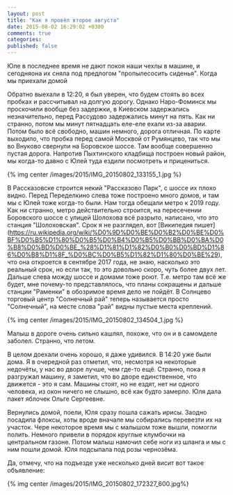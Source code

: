 ```yaml
---
layout: post
title: "Как я провёл второе августа"
date: 2015-08-02 16:29:02 +0300
comments: true
categories: 
published: false
---
```

Юле в последнее время не дают покоя наши чехлы в машине, и сегодняона их сняла под предлогом "пропылесосить сиденья". Когда мы приехали домой 

Обратно выехали в 12:20, я был уверен, что будем стоять во всех пробках и рассчитывал на долгую дорогу. Однако Наро-Фоминск мы проскочили вообще без задержки, в Киевском задержались незначительно, перед Рассудово задержались минут на пять. Как ни странно, потом мы минут пятнадцать еле-еле ехали из-за аварии. Потом было всё свободно, машин немного, дорога отличная. По карте выходило, что пробка перед самой Москвой от Румянцево, так что мы во Внуково свернули на Боровское шоссе. Там вообще совершенно пустая дорога. Напротив Пыхтинского кладбища построен новый район, мы когда-то давно с Юлей туда ездили посмотреть и прицениться. 

{% img center /images/2015/IMG_20150802_133155_1.jpg %}

В Рассказовске строится некий "Рассказово Парк", с шоссе их плохо видно. Перед Переделкино слева тоже построено много домов, и там мы с Юлей тоже когда-то были. Нам тогда обещали метро к 2019 году. Как ни странно, метро действительно строится, на пересечении Боровского шоссе с улицей Шолохова всё разрыто, написано, что это станция "Шолоховская". Срок я не разглядел, вот [Википедия пишет] (https://ru.wikipedia.org/wiki/%D0%9D%D0%BE%D0%B2%D0%BE%D0%BF%D0%B5%D1%80%D0%B5%D0%B4%D0%B5%D0%BB%D0%BA%D0%B8%D0%BD%D0%BE_%28%D1%81%D1%82%D0%B0%D0%BD%D1%86%D0%B8%D1%8F_%D0%BC%D0%B5%D1%82%D1%80%D0%BE%29), что она откроется в сентябре 2017 года, не знаю, насколько это реальный срок, но если так, то это довольно скоро, чуть более двух лет. Дальше слева можду шоссе и домами тоже роют. Т.е. метро там всё же будет, мне почему-то представлялось, что планы сокращены и дальше станции "Раменки" в обозримое время дело не пойдёт. В Солнцево торговый центр "Солнечный рай" теперь называется просто "Солнечный", на месте слова "рай" видны пустые места креплений.

{% img center /images/2015/IMG_20150802_134504_1.jpg %}

Малыш в дороге очень сильно кашлял, похоже, что он и в самомделе заболел. Странно, что летом.

В целом доехали очень хорошо, я даже удивился. В 14:20 уже были дома. Я в очередной раз отметил, что, несмотря на некоторые недочёты, у нас во дворе лучше, чем где-то ещё. Странно, пока я разгружал машину, я заметил, что во дворе единственное, что движется - это я сам. Машины стоят, но не ездят, нет ни одного человека, из окон ничего не слышно, всё как будто замерло. Юля дала пакет яблочек Ольге Сергеевне.

Вернулись домой, поели, Юля сразу пошла сажать ирисы. Заодно посадила флоксы, хоты вроде вначале мы собирались перевезти их на участок. Чере некоторое время мы с малышом тоже вышли, помогли полить. Немного привели в порядок круглые клумбочки на центральном газоне. Потом малыш намочил себе ноги из шланга и мы с ним пошли домой.  Юля подсыпала под розы чернозёма.

Да, отмечу, что на подъезде уже несколько дней висит вот такое объявление:

{% img center /images/2015/IMG_20150802_172327_600.jpg%}